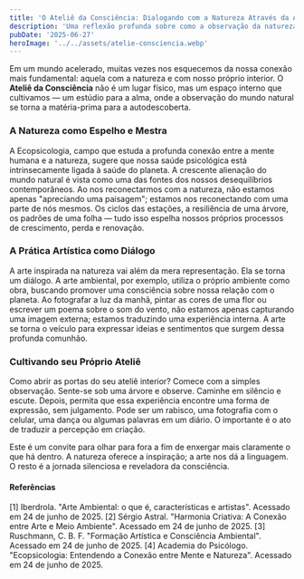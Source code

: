 ```yaml
---
title: 'O Ateliê da Consciência: Dialogando com a Natureza Através da Arte'
description: 'Uma reflexão profunda sobre como a observação da natureza, aliada à prática artística, pode se tornar uma poderosa ferramenta para o autoconhecimento e a expansão da consciência.'
pubDate: '2025-06-27'
heroImage: '../../assets/atelie-consciencia.webp'
---
```


Em um mundo acelerado, muitas vezes nos esquecemos da nossa conexão mais fundamental: aquela com a natureza e com nosso próprio interior. O **Ateliê da Consciência** não é um lugar físico, mas um espaço interno que cultivamos — um estúdio para a alma, onde a observação do mundo natural se torna a matéria-prima para a autodescoberta.

### A Natureza como Espelho e Mestra

A Ecopsicologia, campo que estuda a profunda conexão entre a mente humana e a natureza, sugere que nossa saúde psicológica está intrinsecamente ligada à saúde do planeta. A crescente alienação do mundo natural é vista como uma das fontes dos nossos desequilíbrios contemporâneos. Ao nos reconectarmos com a natureza, não estamos apenas "apreciando uma paisagem"; estamos nos reconectando com uma parte de nós mesmos. Os ciclos das estações, a resiliência de uma árvore, os padrões de uma folha — tudo isso espelha nossos próprios processos de crescimento, perda e renovação.

### A Prática Artística como Diálogo

A arte inspirada na natureza vai além da mera representação. Ela se torna um diálogo. A arte ambiental, por exemplo, utiliza o próprio ambiente como obra, buscando promover uma consciência sobre nossa relação com o planeta. Ao fotografar a luz da manhã, pintar as cores de uma flor ou escrever um poema sobre o som do vento, não estamos apenas capturando uma imagem externa; estamos traduzindo uma experiência interna. A arte se torna o veículo para expressar ideias e sentimentos que surgem dessa profunda comunhão.

### Cultivando seu Próprio Ateliê

Como abrir as portas do seu ateliê interior? Comece com a simples observação. Sente-se sob uma árvore e observe. Caminhe em silêncio e escute. Depois, permita que essa experiência encontre uma forma de expressão, sem julgamento. Pode ser um rabisco, uma fotografia com o celular, uma dança ou algumas palavras em um diário. O importante é o ato de traduzir a percepção em criação.

Este é um convite para olhar para fora a fim de enxergar mais claramente o que há dentro. A natureza oferece a inspiração; a arte nos dá a linguagem. O resto é a jornada silenciosa e reveladora da consciência.

#### **Referências**
[1] Iberdrola. "Arte Ambiental: o que é, características e artistas". Acessado em 24 de junho de 2025.
[2] Sérgio Astral. "Harmonia Criativa: A Conexão entre Arte e Meio Ambiente". Acessado em 24 de junho de 2025.
[3] Ruschmann, C. B. F. "Formação Artística e Consciência Ambiental". Acessado em 24 de junho de 2025.
[4] Academia do Psicólogo. "Ecopsicologia: Entendendo a Conexão entre Mente e Natureza". Acessado em 24 de junho de 2025.